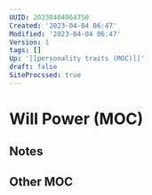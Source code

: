 ```yaml
---
UUID: 20230404064750
Created: '2023-04-04 06:47'
Modified: '2023-04-04 06:47'
Version: 1
tags: []
Up: '[[personality traits (MOC)]]'
draft: false
SiteProcssed: true
---
```


# Will Power (MOC)

## Notes


## Other MOC

